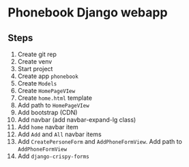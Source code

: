 # Phonebook Django webapp

## Steps

1. Create git rep
1. Create venv
1. Start project
1. Create app `phonebook`
1. Create `Models`
1. Create `HomePageVIew`
1. Create `home.html` template
1. Add path to `HomePageVIew`
1. Add bootstrap (CDN)
1. Add navbar (add navbar-expand-lg class)
1. Add `home` navbar item
1. Add `Add` and `All` navbar items
1. Add `CreatePersoneForm` and `AddPhoneFormView`. Add path to `AddPhoneFormView`
1. Add `django-crispy-forms`
